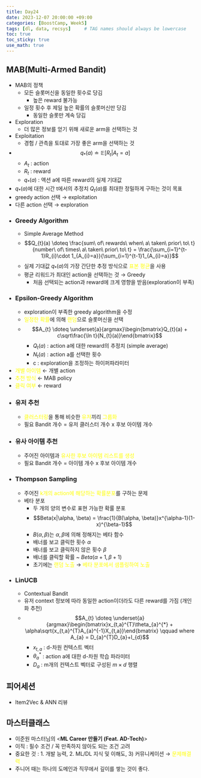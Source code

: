 ```yaml
---
title: Day24
date: 2023-12-07 20:00:00 +09:00
categories: [BoostCamp, Week5]
tags: [dl, data, recsys]     # TAG names should always be lowercase
toc: true
toc_sticky: true
use_math: true
---
```


## MAB(Multi-Armed Bandit)
- MAB의 정책
	- 모든 슬롯머신을 동일한 횟수로 당김
		- 높은 reward 불가능
	- 일정 횟수 후 제일 높은 확률의 슬롯머신만 당김
		- 동일한 슬롯만 계속 당김
- Exploration
	- 더 많은 정보를 얻기 위해 새로운 arm을 선택하는 것
- Exploitation
	- 경험 / 관측을 토대로 가장 좋은 arm을 선택하는 것
- $$q_{*}(a) \doteq \mathbb{E}[R_{t} | A_{t} = a]$$
	- $A_{t}$ : action
	- $R_{t}$ : reward
	- $q_{*}(a)$ : 액션 a에 따른 reward의 실제 기대값
- $q_{*}(a)$에 대한 시간 t에서의 추정치 $Q_{t}(a)$를 최대한 정밀하게 구하는 것이 목표
- greedy action 선택 &rarr; exploitation
- 다른 action 선택 &rarr; exploration
- ### Greedy Algorithm
	- Simple Average Method
	- $$Q_{t}(a) \doteq \frac{sum\ of\ rewards\ when\ a\ taken\ prior\ to\ t}{number\ of\ times\ a\ taken\ prior\ to\ t} = \frac{\sum_{i=1}^{t-1}R_{i}\cdot 1_{A_{i}=a}}{\sum_{i=1}^{t-1}1_{A_{i}=a}}$$
	- 실제 기대값 $q_{*}(a)$의 가장 간단한 추정 방식으로 <font color="#ffff00">표본 평균</font>을 사용
	- 평균 리워드가 최대인 action을 선택하는 것 &rarr; Greedy
		- 처음 선택되는 action과 reward에 크게 영향을 받음(exploration이 부족)
- ### Epsilon-Greedy Algorithm
	- exploration이 부족한 greedy algorithm을 수정
	- ​<font color="#ffff00">일정한 확률</font>에 의해 <font color="#ffff00">랜덤</font>으로 슬롯머신을 선택
	- $$A_{t} \doteq \underset{a}{argmax}\begin{bmatrix}Q_{t}(a) + c\sqrt\frac{\ln t}{N_{t}(a)}\end{bmatrix}$$
		- $Q_{t}(a)$ : action a에 대한 reward의 추정치 (simple average)
		- $N_{t}(a)$ : action a를 선택한 횟수
		- c : exploration을 조정하는 하이퍼파라미터
- ​<font color="#ffff00">개별 아이템</font> &larr; 개별 action
- ​<font color="#ffff00">추천 방식</font> &larr; MAB policy
- ​<font color="#ffff00">클릭 여부</font> &larr; reward
- ### 유저 추천
	- ​<font color="#ffff00">클러스터링</font>을 통해 비슷한 <font color="#ffff00">유저</font>끼리 <font color="#ffff00">그룹화</font>
	- 필요 Bandit 개수 = 유저 클러스터 개수 x 후보 아이템 개수
- ### 유사 아이템 추천
	- 주어진 아이템과 <font color="#ffff00">유사한 후보 아이템 리스트를 생성</font>
	- 필요 Bandit 개수 = 아이템 개수 x 후보 아이템 개수
- ### Thompson Sampling
	- 주어진<font color="#ffff00"> k개의 action에 해당하는 확률분포</font>를 구하는 문제
	- 베타 분포
		- 두 개의 양의 변수로 표현 가능한 확률 분포
		- $$Beta(x|\alpha, \beta) = \frac{1}{B(\alpha, \beta)}x^{\alpha-1}(1-x)^{\beta-1}$$
		- $B(\alpha, \beta)$는 $\alpha, \beta$에 의해 정해지는 베타 함수
		- 배너를 보고 클릭한 횟수 $\alpha$
		- 배너를 보고 클릭하지 않은 횟수 $\beta$
		- 배너를 클릭할 확률 ~ $Beta(\alpha+1, \beta+1)$
		- 초기에는 <font color="#ffff00">랜덤 노출</font> &rarr; <font color="#ffff00">베타 분포에서 샘플링하여 노출</font>
- ### LinUCB
	- Contextual Bandit
	- 유저 context 정보에 따라 동일한 action이더라도 다른 reward를 가짐 (개인화 추천)
	- $$A_{t} \doteq \underset{a}{argmax}\begin{bmatrix}x_{t,a}^{T}\theta_{a}^{*} + \alpha\sqrt{x_{t,a}^{T}A_{a}^{-1}X_{t,a}}\end{bmatrix} \qquad where A_{a} = D_{a}^{T}D_{a}+I_{d}$$
		- $x_{t,a}$ : d-차원 컨텍스트 벡터
		- $\theta_{a}^{*}$ : action a에 대한 d-차원 학습 파라미터
		- $D_{a}$ : m개의 컨텍스트 벡터로 구성된 $m\times d$ 행렬

## 피어세션
- Item2Vec & ANN 리뷰

## 마스터클래스
- 이준원 마스터님의 <**ML Career 만들기 (Feat. AD-Tech)**>
- 이직 : 필수 조건 / 꼭 만족하지 않아도 되는 조건 고려
- 중요한 것 : 1. 개발 능력, 2. ML/DL 지식 및 이해도, 3) 커뮤니케이션 &rarr; <font color="#ffff00">문제해결력</font>
- 주니어 때는 하나의 도메인과 직무에서 깊이를 쌓는 것이 좋다.